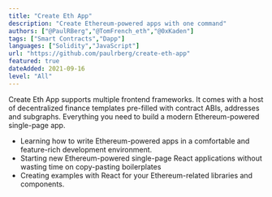 ```yaml
---
title: "Create Eth App"
description: "Create Ethereum-powered apps with one command"
authors: ["@PaulRBerg","@TomFrench_eth","@0xKaden"]
tags: ["Smart Contracts","Dapp"]
languages: ["Solidity","JavaScript"]
url: "https://github.com/paulrberg/create-eth-app"
featured: true
dateAdded: 2021-09-16
level: "All"
---
```


Create Eth App supports multiple frontend frameworks. It comes with a host of decentralized finance templates pre-filled with contract ABIs, addresses and subgraphs. Everything you need to build a modern Ethereum-powered single-page app.

- Learning how to write Ethereum-powered apps in a comfortable and feature-rich development environment.
- Starting new Ethereum-powered single-page React applications without wasting time on copy-pasting boilerplates
- Creating examples with React for your Ethereum-related libraries and components.
